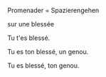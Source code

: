 Promenader = Spazierengehen

sur une blessée

Tu t'es blessé.

Tu es ton blessé, un genou.

Tu es blessé, ton genou.